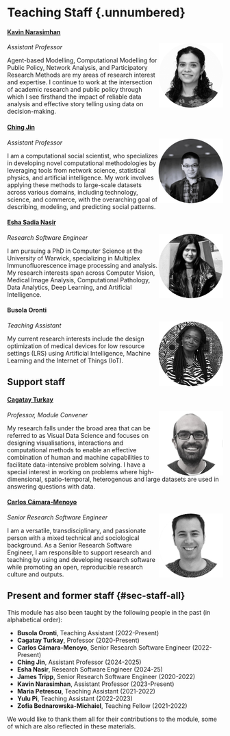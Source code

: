 # Teaching Staff {.unnumbered}

#### [Kavin Narasimhan](https://warwick.ac.uk/fac/cross_fac/cim/people/kavin-narasimhan/)

<img src="../../media/staff-kavin.png" class="img-fluid" align="right" width="150"/> *Assistant Professor*

Agent-based Modelling, Computational Modelling for Public Policy, Network Analysis, and Participatory Research Methods are my areas of research interest and expertise. I continue to work at the intersection of academic research and public policy through which I see firsthand the impact of reliable data analysis and effective story telling using data on decision-making.

#### [Ching Jin](https://warwick.ac.uk/fac/cross_fac/cim/people/ching-jin/)

<img src="../../media/staff-ching.png" class="img-fluid" align="right" width="150"/> *Assistant Professor*

I am a computational social scientist, who specializes in developing novel computational methodologies by leveraging tools from network science, statistical physics, and artificial intelligence. My work involves applying these methods to large-scale datasets across various domains, including technology, science, and commerce, with the overarching goal of describing, modeling, and predicting social patterns.

#### [Esha Sadia Nasir](https://warwick.ac.uk/fac/cross_fac/cim/people/eshasadianasir/)

<img src="../../media/staff-esha.png" class="img-fluid" align="right" width="150"/> *Research Software Engineer*

I am pursuing a PhD in Computer Science at the University of Warwick, specializing in Multiplex Immunofluorescence image processing and analysis. My research interests span across Computer Vision, Medical Image Analysis, Computational Pathology, Data Analytics, Deep Learning, and Artificial Intelligence.

#### Busola Oronti

<img src="../../media/staff-busola.png" class="img-fluid" align="right" width="150"/> *Teaching Assistant*

My current research interests include the design optimization of medical devices for low resource settings (LRS) using Artificial Intelligence, Machine Learning and the Internet of Things (IoT).

## Support staff

#### [Cagatay Turkay](https://warwick.ac.uk/fac/cross_fac/cim/people/cagatay-turkay)

<img src="../../media/staff-cagatay.png" class="img-fluid" align="right" width="150"/> *Professor, Module Convener*

My research falls under the broad area that can be referred to as Visual Data Science and focuses on designing visualisations, interactions and computational methods to enable an effective combination of human and machine capabilities to facilitate data-intensive problem solving.
I have a special interest in working on problems where high-dimensional, spatio-temporal, heterogenous and large datasets are used in answering questions with data.

#### [Carlos Cámara-Menoyo](https://warwick.ac.uk/fac/cross_fac/cim/people/carlos-camara)

<img src="../../media/staff-carlos.png" class="img-fluid" align="right" width="150"/> *Senior Research Software Engineer*

I am a versatile, transdisciplinary, and passionate person with a mixed technical and sociological background. As a Senior Research Software Engineer, I am responsible to support research and teaching by using and developing research software while promoting an open, reproducible research culture and outputs.

## Present and former staff {#sec-staff-all}

This module has also been taught by the following people in the past (in alphabetical order):

-   **Busola Oronti**, Teaching Assistant (2022-Present)
-   **Cagatay Turkay**, Professor (2020-Present)
-   **Carlos Cámara-Menoyo**, Senior Research Software Engineer (2022-Present)
-   **Ching Jin**, Assistant Professor (2024-2025)
-   **Esha Nasir**, Research Software Engineer (2024-25)
-   **James Tripp**, Senior Research Software Engineer (2020-2022)
-   **Kavin Narasimhan**, Assistant Professor (2023-Present)
-   **Maria Petrescu**, Teaching Assistant (2021-2022)
-   **Yulu Pi**, Teaching Assistant (2022-2023)
-   **Zofia Bednarowska-Michaiel**, Teaching Fellow (2021-2022)

We would like to thank them all for their contributions to the module, some of which are also reflected in these materials.